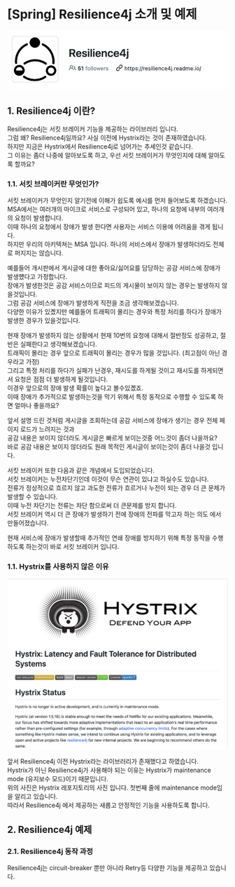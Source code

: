 # [Spring] Resilience4j 소개 및 예제

![intro](./images/resilience4j-logo.png)

## 1. Resilience4j 이란?

Resilience4j는 서킷 브레이커 기능을 제공하는 라이브러리 입니다.   
그럼 왜? Resilience4j일까요? 사실 이전에 Hystrix라는 것이 존재하였습니다.  
하지만 지금은 Hystrix에서 Resilience4j로 넘어가는 추세인것 같습니다.   
그 이유는 좀더 나중에 알아보도록 하고, 우선 서킷 브레이커가 무엇인지에 대해 알아도록 할까요?   

### 1.1. 서킷 브레이커란 무엇인가?

서킷 브레이커가 무엇인지 알기전에 이해가 쉽도록 예시를 먼저 들어보도록 하겠습니다.   
MSA에서는 여러개의 마이크로 서비스로 구성되어 있고, 하나의 요청에 내부의 여러개의 요청이 발생합니다.   
이때 하나의 요청에서 장애가 발생 한다면 사용자는 서비스 이용에 어려움을 겪게 됩니다.  
하지만 우리의 아키텍쳐는 MSA 입니다. 하나의 서비스에서 장애가 발생하더라도 전체로 퍼지지는 않습니다.  

예를들어 개시판에서 게시글에 대한 좋아요/싫어요를 담당하는 공감 서비스에 장애가 발생헀다고 가정합니다.   
장애가 발생한것은 공감 서비스이므로 피드의 게시물이 보이지 않는 경우는 발생하지 않을것입니다.   
그럼 공감 서비스에 장애가 발생하게 직전을 조금 생각해보겠습니다.  
다양한 이유가 있곘지만 예를들어 트래픽이 몰리는 경우와 특정 처리를 하다가 장애가 발생한 경우가 있을것입니다.  

현재 장애가 발생하지 않는 상황에서 현재 10번의 요청에 대해서 절반정도 성공하고, 절반은 실패한다고 생각해보겠습니다.   
트래픽이 몰리는 경우 앞으로 트래픽이 몰리는 경우가 많을 것입니다. (최고점이 아닌 경우라고 가정)   
그리고 특정 처리를 하다가 실패가 난경우, 재시도를 하게될 것이고 재시도를 하게되면서 요청은 점점 더 발생하게 될것입니다.   
이경우 앞으로의 장애 발생 확률이 높다고 볼수있곘죠.  
이때 장애가 추가적으로 발생하는것을 막기 위해서 특정 동작으로 수행할 수 있도록 하면 얼마나 좋을까요?   

앞서 설명 드린 것처럼 게시글을 조회하는데 공감 서비스에 장애가 생기는 경우 전체 페이지 로드가 느려지는 것과  
공감 내용은 보이지 않더라도 게시글은 빠르게 보이는것중 어느것이 좀더 나을까요?  
바로 공감 내용은 보이지 않더라도 원래 목적인 게시글이 보이는것이 좀더 나을것 입니다.   

서킷 브레이커 또한 다음과 같은 개념에서 도입되었습니다.   
서킷 브레이커는 누전차단기인데 이것이 무슨 연관이 있냐고 하실수도 있습니다.   
전류가 정상적으로 흐르지 않고 과도한 전류가 흐르거나 누전이 되는 경우 더 큰 문제가 발생할 수 있습니다.  
이때 누전 차단기는 전류는 차단 함으로써 더 큰문제를 방지 합니다.   
서킷 브레이커 역시 더 큰 장애가 발생하기 전에 장애의 전파를 막고자 하는 의도 에서 만들어졌습니다.   

현재 서비스에 장애가 발생할때 추가적인 연쇄 장애를 방지하기 위해 특정 동작을 수행하도록 하는것이 바로 서킷 브레이커 입니다.   

### 1.1. Hystrix를 사용하지 않은 이유

![intro](./images/hystrix.png)

앞서 Resilience4j 이전 Hystrix라는 라이브러리가 존재했다고 하였습니다.   
Hystrix가 아닌 Resilience4j가 사용해야 되는 이유는 Hystrix가 maintenance mode (유지보수 모드)이기 때문입니다.  
위의 사진은 Hystrix 레포지토리의 사진 입니다. 첫번째 줄에 maintenance mode임을 알리고 있습니다.   
따라서 Resilience4j 에서 제공하는 새롭고 안정적인 기능을 사용하도록 합니다.   

## 2. Resilience4j 예제

### 2.1. Resilience4j 동작 과정

Resilience4j는 circuit-breaker 뿐만 아니라 Retry등 다양한 기능을 제공하고 있습니다.   
